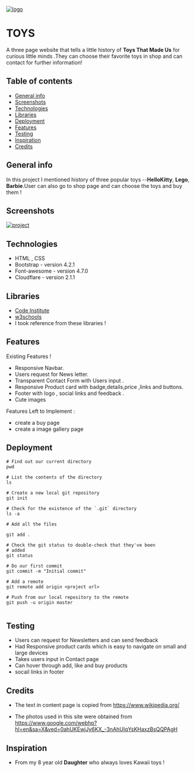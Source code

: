 <a href="https://ibb.co/0Kv9ycH"><img src="https://i.ibb.co/0Kv9ycH/logo.jpg" alt="logo" border="0"></a>

# TOYS 
A three page website that tells a little history of **Toys That Made Us** for curious little minds .They can choose their favorite toys in shop and can contact for further information!


## Table of contents
* [General info](#general-info)
* [Screenshots](#screenshots)
* [Technologies](#technologies)
* [Libraries](#libraries)
* [Deployment](#deployment)
* [Features](#features)
* [Testing](#testing)
* [Inspiration](#inspiration)
* [Credits](#credits)



## General info
In this project I mentioned history of three popular toys --**HelloKitty**, **Lego**, **Barbie**.User can also go to shop page and can choose the toys and buy them !


## Screenshots
<a href="https://ibb.co/DzPYFGJ"><img src="https://i.ibb.co/vVChWsF/project.png" alt="project" border="0"></a>


## Technologies
* HTML , CSS
* Bootstrap - version 4.2.1
* Font-awesome - version 4.7.0
* Cloudflare - version 2.1.1

## Libraries
* [Code Institute](https:codeinstitute.net/)
* [w3schools](https://www.w3schools.com/)
* I took reference from these libraries !


## Features
Existing Features !
* Responsive Navbar. 
* Users request for News letter.
* Transparent Contact Form with Users input .
* Responsive Product card with badge,details,price ,links and buttons.
* Footer with logo , social links and feedback .
* Cute images

Features Left to Implement :
*   create a buy page 
* create a image gallery page

## Deployment
```
# Find out our current directory
pwd

# List the contents of the directory
ls

# Create a new local git repository
git init

# Check for the existence of the `.git` directory
ls -a

# Add all the files 

git add .

# Check the git status to double-check that they've been
# added
git status

# Do our first commit
git commit -m "Initial commit"

# Add a remote
git remote add origin <project url>

# Push from our local repository to the remote
git push -u origin master
    
```
## Testing

* Users can request for Newsletters and can send feedback
* Had Responsive product cards which is easy to navigate on small and large devices
* Takes users input in Contact page 
* Can hover through add, like and buy products
* socail links in footer 


## Credits

* The text in content page is copied from https://www.wikipedia.org/

* The photos used in this site were obtained from https://www.google.com/webhp?hl=en&sa=X&ved=0ahUKEwjJy6KX_-3nAhUIqYsKHaxzBsQQPAgH

## Inspiration

* From my 8 year old **Daughter** who always loves Kawaii toys !



